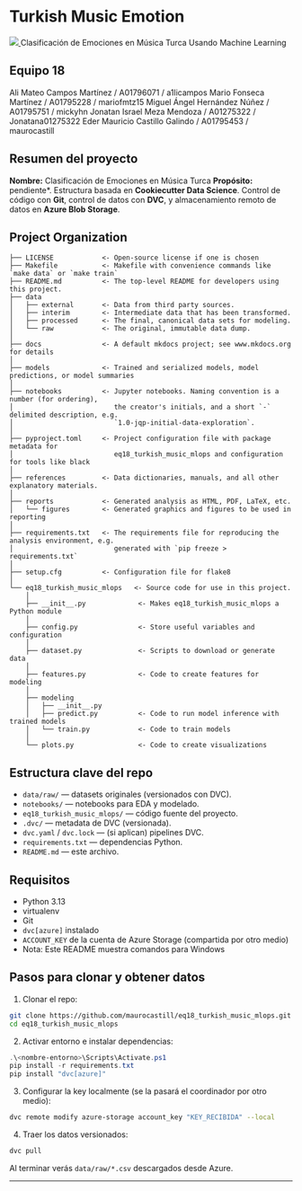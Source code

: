 # Turkish Music Emotion

<a target="_blank" href="https://cookiecutter-data-science.drivendata.org/">
    <img src="https://img.shields.io/badge/CCDS-Project%20template-328F97?logo=cookiecutter" />
</a>
Clasificación de Emociones en Música Turca Usando Machine Learning

## Equipo 18
Ali Mateo Campos Martínez / A01796071 / a1licampos
Mario Fonseca Martínez / A01795228 / mariofmtz15
Miguel Ángel Hernández Núñez / A01795751 / mickyhn
Jonatan Israel Meza Mendoza / A01275322 / Jonatana01275322
Eder Mauricio Castillo Galindo / A01795453 / maurocastill

## Resumen del proyecto

**Nombre:** Clasificación de Emociones en Música Turca
**Propósito:** pendiente*.
Estructura basada en **Cookiecutter Data Science**. Control de código con **Git**, control de datos con **DVC**, y almacenamiento remoto de datos en **Azure Blob Storage**.

## Project Organization

```
├── LICENSE            <- Open-source license if one is chosen
├── Makefile           <- Makefile with convenience commands like `make data` or `make train`
├── README.md          <- The top-level README for developers using this project.
├── data
│   ├── external       <- Data from third party sources.
│   ├── interim        <- Intermediate data that has been transformed.
│   ├── processed      <- The final, canonical data sets for modeling.
│   └── raw            <- The original, immutable data dump.
│
├── docs               <- A default mkdocs project; see www.mkdocs.org for details
│
├── models             <- Trained and serialized models, model predictions, or model summaries
│
├── notebooks          <- Jupyter notebooks. Naming convention is a number (for ordering),
│                         the creator's initials, and a short `-` delimited description, e.g.
│                         `1.0-jqp-initial-data-exploration`.
│
├── pyproject.toml     <- Project configuration file with package metadata for 
│                         eq18_turkish_music_mlops and configuration for tools like black
│
├── references         <- Data dictionaries, manuals, and all other explanatory materials.
│
├── reports            <- Generated analysis as HTML, PDF, LaTeX, etc.
│   └── figures        <- Generated graphics and figures to be used in reporting
│
├── requirements.txt   <- The requirements file for reproducing the analysis environment, e.g.
│                         generated with `pip freeze > requirements.txt`
│
├── setup.cfg          <- Configuration file for flake8
│
└── eq18_turkish_music_mlops   <- Source code for use in this project.
    │
    ├── __init__.py             <- Makes eq18_turkish_music_mlops a Python module
    │
    ├── config.py               <- Store useful variables and configuration
    │
    ├── dataset.py              <- Scripts to download or generate data
    │
    ├── features.py             <- Code to create features for modeling
    │
    ├── modeling                
    │   ├── __init__.py 
    │   ├── predict.py          <- Code to run model inference with trained models          
    │   └── train.py            <- Code to train models
    │
    └── plots.py                <- Code to create visualizations
```

## Estructura clave del repo

* `data/raw/` — datasets originales (versionados con DVC).
* `notebooks/` — notebooks para EDA y modelado.
* `eq18_turkish_music_mlops/` — código fuente del proyecto.
* `.dvc/` — metadata de DVC (versionada).
* `dvc.yaml` / `dvc.lock` — (si aplican) pipelines DVC.
* `requirements.txt` — dependencias Python.
* `README.md` — este archivo.

## Requisitos

* Python 3.13
* virtualenv
* Git
* `dvc[azure]` instalado
* `ACCOUNT_KEY` de la cuenta de Azure Storage (compartida por otro medio)
* Nota: Este README muestra comandos para Windows

## Pasos para clonar y obtener datos

1. Clonar el repo:

```bash
git clone https://github.com/maurocastill/eq18_turkish_music_mlops.git
cd eq18_turkish_music_mlops
```

2. Activar entorno e instalar dependencias:

```powershell
.\<nombre-entorno>\Scripts\Activate.ps1
pip install -r requirements.txt
pip install "dvc[azure]"
```

3. Configurar la key localmente (se la pasará el coordinador por otro medio):

```bash
dvc remote modify azure-storage account_key "KEY_RECIBIDA" --local
```

4. Traer los datos versionados:

```bash
dvc pull
```

Al terminar verás `data/raw/*.csv` descargados desde Azure.

--------

